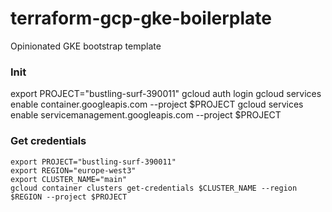 # terraform-gcp-gke-boilerplate
Opinionated GKE bootstrap template
### Init
export PROJECT="bustling-surf-390011"
gcloud auth login
gcloud services enable container.googleapis.com --project $PROJECT
gcloud services enable servicemanagement.googleapis.com --project $PROJECT

### Get credentials
```
export PROJECT="bustling-surf-390011"
export REGION="europe-west3"
export CLUSTER_NAME="main"
gcloud container clusters get-credentials $CLUSTER_NAME --region $REGION --project $PROJECT
```